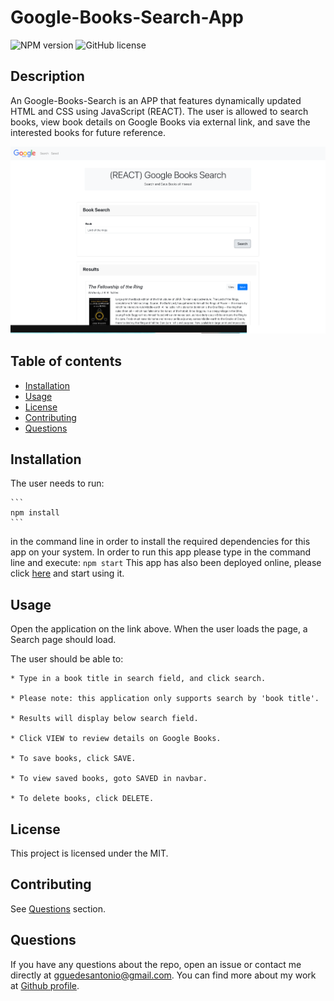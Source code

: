 # Google-Books-Search-App

  ![NPM version](https://img.shields.io/badge/npm-6.14.7-green)
![GitHub license](https://img.shields.io/badge/License-MIT-blue.svg)

  ## Description
  An Google-Books-Search is an APP that features dynamically updated HTML and CSS using JavaScript (REACT). The user is allowed to search books, view book details on Google Books via external link, and save the interested books for future reference.
 
![img](./img/preview.png)


  ## Table of contents
  
  * [Installation](#installation)
  * [Usage](#usage)
  * [License](#license)
  * [Contributing](#contributing)
  * [Questions](#questions)

  ## Installation

  The user needs to run:

    ```
    npm install
    ```
  in the command line in order to install the required dependencies for this app on your system. In order to run this app please type in the command line and execute:
    ```
    npm start
    ```
  This app has also been deployed online, please click [here](https://guedesantonio-google-books.herokuapp.com/) and start using it.

  ## Usage
  
  Open the application on the link above. When the user loads the page, a Search page should load.
  
  The user should be able to:

    * Type in a book title in search field, and click search.

    * Please note: this application only supports search by 'book title'.

    * Results will display below search field.

    * Click VIEW to review details on Google Books.

    * To save books, click SAVE.

    * To view saved books, goto SAVED in navbar.

    * To delete books, click DELETE.
  

  ## License
  This project is licensed under the MIT.

  ## Contributing
  See [Questions](#Questions) section.

  ## Questions
  If you have any questions about the repo, open an issue or contact me directly at gguedesantonio@gmail.com. 
  You can find more about my work at [Github profile](https://github.com/guedesantonio).